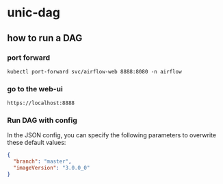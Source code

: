 # unic-dag

## how to run a DAG

### port forward

```
kubectl port-forward svc/airflow-web 8888:8080 -n airflow
```

### go to the web-ui

```
https://localhost:8888
```

### Run DAG with config

In the JSON config, you can specify the following parameters to overwrite these default values:
```json
{
  "branch": "master",
  "imageVersion": "3.0.0_0"
}
```
